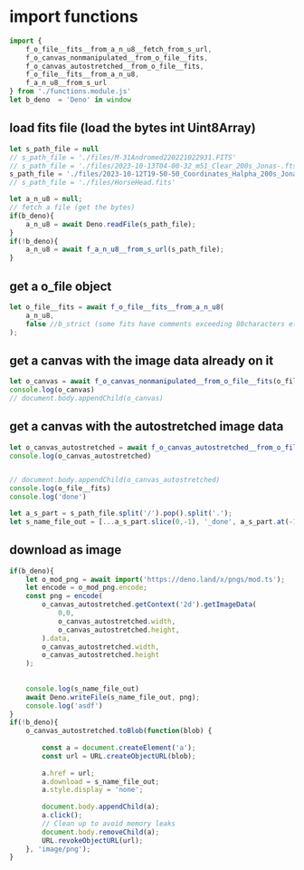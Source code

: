 <!-- {"s_msg":"this file was automatically generated","s_by":"f_generate_markdown.module.js","s_ts_created":"Sun Oct 22 2023 20:50:53 GMT+0200 (Central European Summer Time)","n_ts_created":1698000653249} -->
# import functions
```javascript
import {
    f_o_file__fits__from_a_n_u8__fetch_from_s_url,
    f_o_canvas_nonmanipulated__from_o_file__fits,
    f_o_canvas_autostretched__from_o_file__fits,
    f_o_file__fits__from_a_n_u8, 
    f_a_n_u8__from_s_url
} from './functions.module.js'
let b_deno  = 'Deno' in window

```
## load fits file (load the bytes int Uint8Array)
```javascript
let s_path_file = null
// s_path_file = './files/M-31Andromed220221022931.FITS'
// s_path_file = './files/2023-10-13T04-00-32_m51_Clear_200s_Jonas-.fts'
s_path_file = './files/2023-10-12T19-50-50_Coordinates_Halpha_200s_Jonas-.fts'
// s_path_file = './files/HorseHead.fits'

let a_n_u8 = null;
// fetch a file (get the bytes)
if(b_deno){
    a_n_u8 = await Deno.readFile(s_path_file);
}
if(!b_deno){
    a_n_u8 = await f_a_n_u8__from_s_url(s_path_file);
}


```
## get a o_file object
```javascript
let o_file__fits = await f_o_file__fits__from_a_n_u8(
    a_n_u8,
    false //b_strict (some fits have comments exceeding 80characters etc, wich may break the parsing if here is passed 'true')
);

```
## get a canvas with the image data already on it
```javascript
let o_canvas = await f_o_canvas_nonmanipulated__from_o_file__fits(o_file__fits);
console.log(o_canvas)
// document.body.appendChild(o_canvas)

```
## get a canvas with the autostretched image data
```javascript
let o_canvas_autostretched = await f_o_canvas_autostretched__from_o_file__fits(o_file__fits);
console.log(o_canvas_autostretched)


// document.body.appendChild(o_canvas_autostretched)
console.log(o_file__fits)
console.log('done')

let a_s_part = s_path_file.split('/').pop().split('.');
let s_name_file_out = [...a_s_part.slice(0,-1), '_done', a_s_part.at(-1), 'png'].join('.')

```
## download as image
```javascript
if(b_deno){
    let o_mod_png = await import('https://deno.land/x/pngs/mod.ts');
    let encode = o_mod_png.encode;
    const png = encode(
        o_canvas_autostretched.getContext('2d').getImageData(
            0,0,
            o_canvas_autostretched.width,
            o_canvas_autostretched.height,
        ).data,
        o_canvas_autostretched.width,
        o_canvas_autostretched.height
    );
    
    
    console.log(s_name_file_out)
    await Deno.writeFile(s_name_file_out, png);
    console.log('asdf')
}
if(!b_deno){
    o_canvas_autostretched.toBlob(function(blob) {
        
        const a = document.createElement('a');
        const url = URL.createObjectURL(blob);
    
        a.href = url;
        a.download = s_name_file_out; 
        a.style.display = 'none';
    
        document.body.appendChild(a);
        a.click();
        // Clean up to avoid memory leaks
        document.body.removeChild(a);
        URL.revokeObjectURL(url);
    }, 'image/png');
}



```